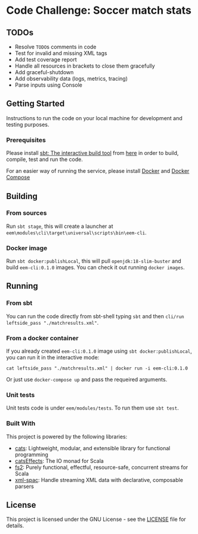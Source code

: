 # Code Challenge: Soccer match stats

## TODOs

* Resolve `TODO`s comments in code
* Test for invalid and missing XML tags
* Add test coverage report
* Handle all resources in brackets to close them gracefully
* Add graceful-shutdown
* Add observability data (logs, metrics, tracing)
* Parse inputs using Console

## Getting Started

Instructions to run the code on your local machine for development and testing purposes.

### Prerequisites

Please install [sbt: The interactive build tool](https://www.scala-sbt.org/) from [here](https://www.scala-sbt.org/download.html)
in order to build, compile, test and run the code.

For an easier way of running the service, please install [Docker](https://docs.docker.com/get-docker/) and [Docker Compose](https://docs.docker.com/compose/install/) 

## Building

### From sources

Run `sbt stage`, this will create a launcher at `eem\modules\cli\target\universal\scripts\bin\eem-cli`.

### Docker image

Run `sbt docker:publishLocal`, this will pull `openjdk:18-slim-buster` and build `eem-cli:0.1.0` images.
You can check it out running `docker images`.

## Running

### From sbt

You can run the code directly from sbt-shell typing `sbt` and then `cli/run leftside_pass "./matchresults.xml"`. 

### From a docker container

If you already created `eem-cli:0.1.0` image using `sbt docker:publishLocal`, you can run it in the interactive mode:

```
cat leftside_pass "./matchresults.xml" | docker run -i eem-cli:0.1.0 
```

Or just use `docker-compose up` and pass the requeired arguments.

### Unit tests

Unit tests code is under `eem/modules/tests`. To run them use `sbt test`.

### Built With

This project is powered by the following libraries:

* [cats](https://typelevel.org/cats/): Lightweight, modular, and extensible library for functional programming
* [catsEffects](https://typelevel.org/cats-effect/): The IO monad for Scala
* [fs2](https://fs2.io/): Purely functional, effectful, resource-safe, concurrent streams for Scala
* [xml-spac](https://github.com/dylemma/xml-spac): Handle streaming XML data with declarative, composable parsers

## License

This project is licensed under the GNU License - see the [LICENSE](LICENSE) file for details.
